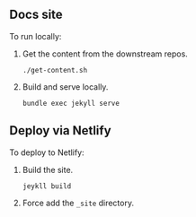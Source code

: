 ## Docs site

To run locally:

1. Get the content from the downstream repos.

    ```
    ./get-content.sh
    ```

3. Build and serve locally.

   ```
   bundle exec jekyll serve
   ```


## Deploy via Netlify

To deploy to Netlify:

1. Build the site.

    ```
    jeykll build
    ```
2. Force add the `_site` directory.

